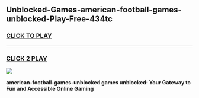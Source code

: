 
## Unblocked-Games-american-football-games-unblocked-Play-Free-434tc
<h3>
<a href="https://premium76.site?title=american-football-games-unblocked&ref=10A">CLICK TO PLAY</a></h3>
<hr>

<h3>
<a href="https://premium76.site?title=american-football-games-unblocked&ref=10A">CLICK 2 PLAY</a>
  
</h3>

<a href="https://premium76.site?title=american-football-games-unblocked&ref=10A"><img src="https://clearcache.store/games.png"></a>


**american-football-games-unblocked games unblocked: Your Gateway to Fun and Accessible Online Gaming**
